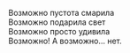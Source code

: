 Возможно пустота смарила<br>
Возможно подарила свет<br>
Возможно просто удивила<br>
Возможно! А возможно... нет.
